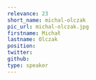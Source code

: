 ```yaml
---
relevance: 23
short_name: michal-olczak
pic_url: michal-olczak.jpg
firstname: Michał
lastname: Olczak
position:
twitter:
github:
type: speaker
---
```


<p>
</p>
